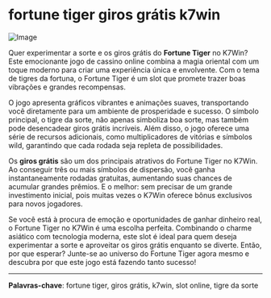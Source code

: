 # fortune tiger giros grátis k7win

![Image](https://github.com/user-attachments/assets/b9de9dee-b60e-46a0-9e49-3c6ca594ed6f)

Quer experimentar a sorte e os giros grátis do **Fortune Tiger** no K7Win? Este emocionante jogo de cassino online combina a magia oriental com um toque moderno para criar uma experiência única e envolvente. Com o tema de tigres da fortuna, o Fortune Tiger é um slot que promete trazer boas vibrações e grandes recompensas.

O jogo apresenta gráficos vibrantes e animações suaves, transportando você diretamente para um ambiente de prosperidade e sucesso. O símbolo principal, o tigre da sorte, não apenas simboliza boa sorte, mas também pode desencadear giros grátis incríveis. Além disso, o jogo oferece uma série de recursos adicionais, como multiplicadores de vitórias e símbolos wild, garantindo que cada rodada seja repleta de possibilidades.

Os **giros grátis** são um dos principais atrativos do Fortune Tiger no K7Win. Ao conseguir três ou mais símbolos de dispersão, você ganha instantaneamente rodadas gratuitas, aumentando suas chances de acumular grandes prêmios. E o melhor: sem precisar de um grande investimento inicial, pois muitas vezes o K7Win oferece bônus exclusivos para novos jogadores.

Se você está à procura de emoção e oportunidades de ganhar dinheiro real, o Fortune Tiger no K7Win é uma escolha perfeita. Combinando o charme asiático com tecnologia moderna, este slot é ideal para quem deseja experimentar a sorte e aproveitar os giros grátis enquanto se diverte. Então, por que esperar? Junte-se ao universo do Fortune Tiger agora mesmo e descubra por que este jogo está fazendo tanto sucesso!

---

**Palavras-chave**: fortune tiger, giros grátis, k7win, slot online, tigre da sorte